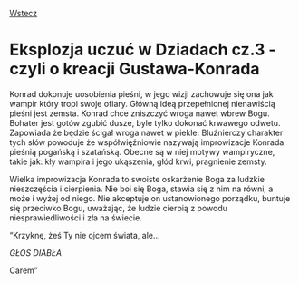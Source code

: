 [Wstecz](../polski.md)

# Eksplozja uczuć w Dziadach cz.3 - czyli o kreacji Gustawa-Konrada

Konrad dokonuje uosobienia pieśni, w jego wizji zachowuje się ona jak wampir który tropi swoje ofiary. Główną ideą przepełnionej nienawiścią pieśni jest zemsta. Konrad chce zniszczyć wroga nawet wbrew Bogu. Bohater jest gotów zgubić dusze, byle tylko dokonać krwawego odwetu. Zapowiada że będzie ścigał wroga nawet w piekle. Bluźnierczy charakter tych słów powoduje że współwięźniowie nazywają improwizacje Konrada pieśnią pogańską i szatańską. Obecne są w niej motywy wampiryczne, takie jak: kły wampira i jego ukąszenia, głód krwi, pragnienie zemsty.

Wielka improwizacja Konrada to swoiste oskarżenie Boga za ludzkie nieszczęścia i cierpienia. Nie boi się Boga, stawia się z nim na równi, a może i wyżej od niego. Nie akceptuje on ustanowionego porządku, buntuje się przeciwko Bogu, uważając, że ludzie cierpią z powodu niesprawiedliwości i zła na świecie.

“Krzyknę, żeś Ty nie ojcem świata, ale…

_GŁOS DIABŁA_

Carem”
